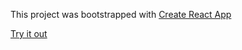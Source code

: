 This project was bootstrapped with [Create React App](https://github.com/facebook/create-react-app)

[Try it out](https://todo-b3e6e.web.app/)
